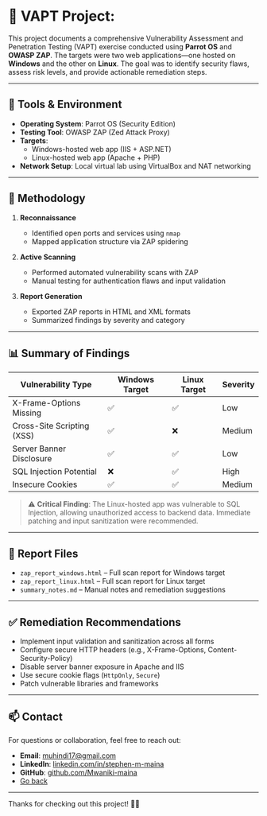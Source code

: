 # 🔐 VAPT Project:   
This project documents a comprehensive Vulnerability Assessment and Penetration Testing (VAPT) exercise conducted using **Parrot OS** and **OWASP ZAP**. The targets were two web applications—one hosted on **Windows** and the other on **Linux**. The goal was to identify security flaws, assess risk levels, and provide actionable remediation steps.

---

## 🧰 Tools & Environment

- **Operating System**: Parrot OS (Security Edition)
- **Testing Tool**: OWASP ZAP (Zed Attack Proxy)
- **Targets**:
  - Windows-hosted web app (IIS + ASP.NET)
  - Linux-hosted web app (Apache + PHP)
- **Network Setup**: Local virtual lab using VirtualBox and NAT networking

---

## 🚀 Methodology

1. **Reconnaissance**
   - Identified open ports and services using `nmap`
   - Mapped application structure via ZAP spidering

2. **Active Scanning**
   - Performed automated vulnerability scans with ZAP
   - Manual testing for authentication flaws and input validation

3. **Report Generation**
   - Exported ZAP reports in HTML and XML formats
   - Summarized findings by severity and category

---

## 📊 Summary of Findings

| Vulnerability Type       | Windows Target | Linux Target | Severity |
|--------------------------|----------------|--------------|----------|
| X-Frame-Options Missing  | ✅              | ✅            | Low      |
| Cross-Site Scripting (XSS) | ✅            | ❌            | Medium   |
| Server Banner Disclosure | ✅              | ✅            | Low      |
| SQL Injection Potential  | ❌              | ✅            | High     |
| Insecure Cookies         | ✅              | ✅            | Medium   |

> ⚠️ **Critical Finding**: The Linux-hosted app was vulnerable to SQL Injection, allowing unauthorized access to backend data. Immediate patching and input sanitization were recommended.

---

## 📁 Report Files

- `zap_report_windows.html` – Full scan report for Windows target  
- `zap_report_linux.html` – Full scan report for Linux target  
- `summary_notes.md` – Manual notes and remediation suggestions

---

## ✅ Remediation Recommendations

- Implement input validation and sanitization across all forms  
- Configure secure HTTP headers (e.g., X-Frame-Options, Content-Security-Policy)  
- Disable server banner exposure in Apache and IIS  
- Use secure cookie flags (`HttpOnly`, `Secure`)  
- Patch vulnerable libraries and frameworks

---

## 📫 Contact

For questions or collaboration, feel free to reach out:

- **Email**: muhindi17@gmail.com  
- **LinkedIn**: [linkedin.com/in/stephen-m-maina](https://www.linkedin.com/in/stephen-m-maina)  
- **GitHub**: [github.com/Mwaniki-maina](https://github.com/Mwaniki-maina/Portfolio)
- [Go back](/readme.md)
---

Thanks for checking out this project! 🕵️‍♂️
